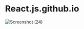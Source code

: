 # React.js.github.io
![Screenshot (24)](https://user-images.githubusercontent.com/122665123/226578404-776016b9-d2f2-4c20-8853-ebe0a698d71f.png)
